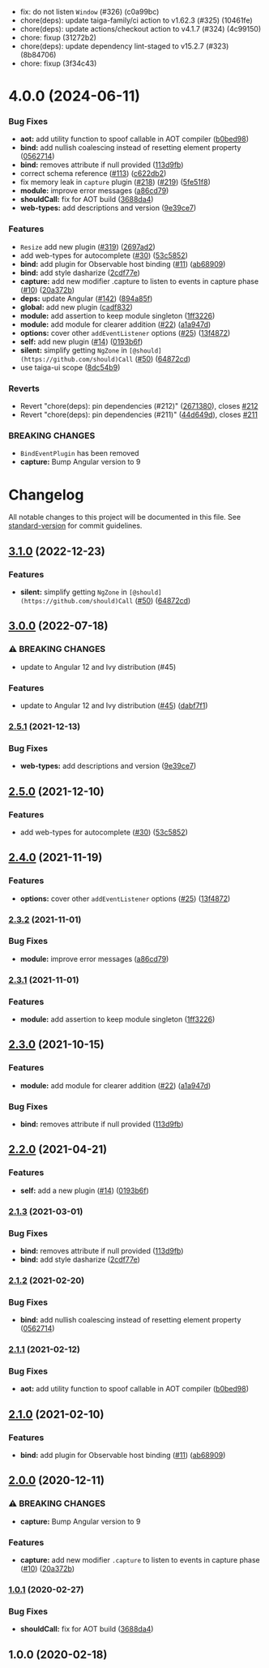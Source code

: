 

* fix: do not listen `Window` (#326) (c0a99bc)
* chore(deps): update taiga-family/ci action to v1.62.3 (#325) (10461fe)
* chore(deps): update actions/checkout action to v4.1.7 (#324) (4c99150)
* chore: fixup (31272b2)
* chore(deps): update dependency lint-staged to v15.2.7 (#323) (8b84706)
* chore: fixup (3f34c43)

# 4.0.0 (2024-06-11)


### Bug Fixes

* **aot:** add utility function to spoof callable in AOT compiler ([b0bed98](https://github.com/taiga-family/ng-event-plugins/commit/b0bed9801f43e5651283bca0817ec899cac7fd4b))
* **bind:** add nullish coalescing instead of resetting element property ([0562714](https://github.com/taiga-family/ng-event-plugins/commit/0562714e1fbbb6df84c8c8121e7fb54e32817779))
* **bind:** removes attribute if null provided ([113d9fb](https://github.com/taiga-family/ng-event-plugins/commit/113d9fb4e9ee969dc970a88efbace6ffcdab70af))
* correct schema reference ([#113](https://github.com/taiga-family/ng-event-plugins/issues/113)) ([c622db2](https://github.com/taiga-family/ng-event-plugins/commit/c622db2b78993cf71534090561205631d1d6a008))
* fix memory leak in `capture` plugin ([#218](https://github.com/taiga-family/ng-event-plugins/issues/218)) ([#219](https://github.com/taiga-family/ng-event-plugins/issues/219)) ([5fe51f8](https://github.com/taiga-family/ng-event-plugins/commit/5fe51f8579ac8ea0e250527976ea5fc5531ed52d))
* **module:** improve error messages ([a86cd79](https://github.com/taiga-family/ng-event-plugins/commit/a86cd79a65c6aa632361bfea842ac80de1d9307b))
* **shouldCall:** fix for AOT build ([3688da4](https://github.com/taiga-family/ng-event-plugins/commit/3688da445a9d9792d7d4b2fe70c956099901e933))
* **web-types:** add descriptions and version ([9e39ce7](https://github.com/taiga-family/ng-event-plugins/commit/9e39ce77d5d33798e083b9c0176ecded9b46d13e))


### Features

* `Resize` add new plugin ([#319](https://github.com/taiga-family/ng-event-plugins/issues/319)) ([2697ad2](https://github.com/taiga-family/ng-event-plugins/commit/2697ad2f8d815209a1f1a1535efbd139b8da2c28))
* add web-types for autocomplete ([#30](https://github.com/taiga-family/ng-event-plugins/issues/30)) ([53c5852](https://github.com/taiga-family/ng-event-plugins/commit/53c58520fa0521dd658125211efd38c1ebe747d4))
* **bind:** add plugin for Observable host binding ([#11](https://github.com/taiga-family/ng-event-plugins/issues/11)) ([ab68909](https://github.com/taiga-family/ng-event-plugins/commit/ab68909b583960f8991e3ea6673aa1a9b57dc5bf))
* **bind:** add style dasharize ([2cdf77e](https://github.com/taiga-family/ng-event-plugins/commit/2cdf77ea7fa73d98ef3ef9d11766330ef7e0be48))
* **capture:** add new modifier .capture to listen to events in capture phase ([#10](https://github.com/taiga-family/ng-event-plugins/issues/10)) ([20a372b](https://github.com/taiga-family/ng-event-plugins/commit/20a372b1df077787e15cdb2b6806c842f6445978))
* **deps:** update Angular ([#142](https://github.com/taiga-family/ng-event-plugins/issues/142)) ([894a85f](https://github.com/taiga-family/ng-event-plugins/commit/894a85fdfd69fd4771f493e6512dc2903972e5c0))
* **global:** add new plugin ([cadf832](https://github.com/taiga-family/ng-event-plugins/commit/cadf832c34592443bc6f16884078e5eddd6083fc))
* **module:** add assertion to keep module singleton ([1ff3226](https://github.com/taiga-family/ng-event-plugins/commit/1ff3226bb9f4667c39bd4b28844ab995b8f744e3))
* **module:** add module for clearer addition ([#22](https://github.com/taiga-family/ng-event-plugins/issues/22)) ([a1a947d](https://github.com/taiga-family/ng-event-plugins/commit/a1a947d6a9970b716fb08cc5848466fabf4b6cce))
* **options:** cover other `addEventListener` options ([#25](https://github.com/taiga-family/ng-event-plugins/issues/25)) ([13f4872](https://github.com/taiga-family/ng-event-plugins/commit/13f487298ee9715314a0f5afe178f35bb353bbb6))
* **self:** add new plugin ([#14](https://github.com/taiga-family/ng-event-plugins/issues/14)) ([0193b6f](https://github.com/taiga-family/ng-event-plugins/commit/0193b6ff1efe9b85dcb0a748e65f5cc4a5ca8d63))
* **silent:** simplify getting `NgZone` in `[@should](https://github.com/should)Call` ([#50](https://github.com/taiga-family/ng-event-plugins/issues/50)) ([64872cd](https://github.com/taiga-family/ng-event-plugins/commit/64872cd10145173d5121efbd1abf8d57363292b8))
* use taiga-ui scope ([8dc54b9](https://github.com/taiga-family/ng-event-plugins/commit/8dc54b9ec39b20e9d7947628c4a916215e8e7574))


### Reverts

* Revert "chore(deps): pin dependencies (#212)" ([2671380](https://github.com/taiga-family/ng-event-plugins/commit/26713803c354062b17925714506975667fae817c)), closes [#212](https://github.com/taiga-family/ng-event-plugins/issues/212)
* Revert "chore(deps): pin dependencies (#211)" ([44d649d](https://github.com/taiga-family/ng-event-plugins/commit/44d649d04ef3e3d90acf628ddd45b89164c3f27b)), closes [#211](https://github.com/taiga-family/ng-event-plugins/issues/211)


### BREAKING CHANGES

* `BindEventPlugin` has been removed
* **capture:** Bump Angular version to 9

# Changelog

All notable changes to this project will be documented in this file. See
[standard-version](https://github.com/conventional-changelog/standard-version) for commit guidelines.

## [3.1.0](https://github.com/TinkoffCreditSystems/ng-event-plugins/compare/v3.0.0...v3.1.0) (2022-12-23)

### Features

- **silent:** simplify getting `NgZone` in `[@should](https://github.com/should)Call`
  ([#50](https://github.com/TinkoffCreditSystems/ng-event-plugins/issues/50))
  ([64872cd](https://github.com/TinkoffCreditSystems/ng-event-plugins/commit/64872cd10145173d5121efbd1abf8d57363292b8))

## [3.0.0](https://github.com/TinkoffCreditSystems/ng-event-plugins/compare/v2.5.1...v3.0.0) (2022-07-18)

### ⚠ BREAKING CHANGES

- update to Angular 12 and Ivy distribution (#45)

### Features

- update to Angular 12 and Ivy distribution ([#45](https://github.com/TinkoffCreditSystems/ng-event-plugins/issues/45))
  ([dabf7f1](https://github.com/TinkoffCreditSystems/ng-event-plugins/commit/dabf7f1a7e7532dfd0b404ef3565580515240e20))

### [2.5.1](https://github.com/TinkoffCreditSystems/ng-event-plugins/compare/v2.5.0...v2.5.1) (2021-12-13)

### Bug Fixes

- **web-types:** add descriptions and version
  ([9e39ce7](https://github.com/TinkoffCreditSystems/ng-event-plugins/commit/9e39ce77d5d33798e083b9c0176ecded9b46d13e))

## [2.5.0](https://github.com/TinkoffCreditSystems/ng-event-plugins/compare/v2.4.0...v2.5.0) (2021-12-10)

### Features

- add web-types for autocomplete ([#30](https://github.com/TinkoffCreditSystems/ng-event-plugins/issues/30))
  ([53c5852](https://github.com/TinkoffCreditSystems/ng-event-plugins/commit/53c58520fa0521dd658125211efd38c1ebe747d4))

## [2.4.0](https://github.com/TinkoffCreditSystems/ng-event-plugins/compare/v2.3.2...v2.4.0) (2021-11-19)

### Features

- **options:** cover other `addEventListener` options
  ([#25](https://github.com/TinkoffCreditSystems/ng-event-plugins/issues/25))
  ([13f4872](https://github.com/TinkoffCreditSystems/ng-event-plugins/commit/13f487298ee9715314a0f5afe178f35bb353bbb6))

### [2.3.2](https://github.com/TinkoffCreditSystems/ng-event-plugins/compare/v2.3.1...v2.3.2) (2021-11-01)

### Bug Fixes

- **module:** improve error messages
  ([a86cd79](https://github.com/TinkoffCreditSystems/ng-event-plugins/commit/a86cd79a65c6aa632361bfea842ac80de1d9307b))

### [2.3.1](https://github.com/TinkoffCreditSystems/ng-event-plugins/compare/v2.3.0...v2.3.1) (2021-11-01)

### Features

- **module:** add assertion to keep module singleton
  ([1ff3226](https://github.com/TinkoffCreditSystems/ng-event-plugins/commit/1ff3226bb9f4667c39bd4b28844ab995b8f744e3))

## [2.3.0](https://github.com/TinkoffCreditSystems/ng-event-plugins/compare/v2.1.2...v2.3.0) (2021-10-15)

### Features

- **module:** add module for clearer addition
  ([#22](https://github.com/TinkoffCreditSystems/ng-event-plugins/issues/22))
  ([a1a947d](https://github.com/TinkoffCreditSystems/ng-event-plugins/commit/a1a947d6a9970b716fb08cc5848466fabf4b6cce))

### Bug Fixes

- **bind:** removes attribute if null provided
  ([113d9fb](https://github.com/TinkoffCreditSystems/ng-event-plugins/commit/113d9fb4e9ee969dc970a88efbace6ffcdab70af))

## [2.2.0](https://github.com/TinkoffCreditSystems/ng-event-plugins/compare/v2.1.2...v2.2.0) (2021-04-21)

### Features

- **self:** add a new plugin ([#14](https://github.com/TinkoffCreditSystems/ng-event-plugins/issues/14))
  ([0193b6f](https://github.com/TinkoffCreditSystems/ng-event-plugins/commit/0193b6ff1efe9b85dcb0a748e65f5cc4a5ca8d63))

### [2.1.3](https://github.com/TinkoffCreditSystems/ng-event-plugins/compare/v2.1.2...v2.1.3) (2021-03-01)

### Bug Fixes

- **bind:** removes attribute if null provided
  ([113d9fb](https://github.com/TinkoffCreditSystems/ng-event-plugins/commit/113d9fb4e9ee969dc970a88efbace6ffcdab70af))
- **bind:** add style dasharize
  ([2cdf77e](https://github.com/TinkoffCreditSystems/ng-event-plugins/commit/2cdf77ea7fa73d98ef3ef9d11766330ef7e0be48))

### [2.1.2](https://github.com/TinkoffCreditSystems/ng-event-plugins/compare/v2.1.1...v2.1.2) (2021-02-20)

### Bug Fixes

- **bind:** add nullish coalescing instead of resetting element property
  ([0562714](https://github.com/TinkoffCreditSystems/ng-event-plugins/commit/0562714e1fbbb6df84c8c8121e7fb54e32817779))

### [2.1.1](https://github.com/TinkoffCreditSystems/ng-event-plugins/compare/v2.1.0...v2.1.1) (2021-02-12)

### Bug Fixes

- **aot:** add utility function to spoof callable in AOT compiler
  ([b0bed98](https://github.com/TinkoffCreditSystems/ng-event-plugins/commit/b0bed9801f43e5651283bca0817ec899cac7fd4b))

## [2.1.0](https://github.com/TinkoffCreditSystems/ng-event-plugins/compare/v2.0.0...v2.1.0) (2021-02-10)

### Features

- **bind:** add plugin for Observable host binding
  ([#11](https://github.com/TinkoffCreditSystems/ng-event-plugins/issues/11))
  ([ab68909](https://github.com/TinkoffCreditSystems/ng-event-plugins/commit/ab68909b583960f8991e3ea6673aa1a9b57dc5bf))

## [2.0.0](https://github.com/TinkoffCreditSystems/ng-event-plugins/compare/v1.0.1...v2.0.0) (2020-12-11)

### ⚠ BREAKING CHANGES

- **capture:** Bump Angular version to 9

### Features

- **capture:** add new modifier `.capture` to listen to events in capture phase
  ([#10](https://github.com/TinkoffCreditSystems/ng-event-plugins/issues/10))
  ([20a372b](https://github.com/TinkoffCreditSystems/ng-event-plugins/commit/20a372b1df077787e15cdb2b6806c842f6445978))

### [1.0.1](https://github.com/TinkoffCreditSystems/ng-event-plugins/compare/v1.0.0...v1.0.1) (2020-02-27)

### Bug Fixes

- **shouldCall:** fix for AOT build ([3688da4](https://github.com/TinkoffCreditSystems/ng-event-plugins/commit/3688da4))

## 1.0.0 (2020-02-18)
